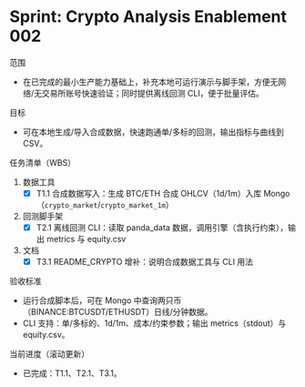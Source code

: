 # Sprint: Crypto Analysis Enablement 002

范围
- 在已完成的最小生产能力基础上，补充本地可运行演示与脚手架，方便无网络/无交易所账号快速验证；同时提供离线回测 CLI，便于批量评估。

目标
- 可在本地生成/导入合成数据，快速跑通单/多标的回测，输出指标与曲线到 CSV。

任务清单（WBS）
1) 数据工具
   - [x] T1.1 合成数据写入：生成 BTC/ETH 合成 OHLCV（1d/1m）入库 Mongo（`crypto_market`/`crypto_market_1m`）
2) 回测脚手架
   - [x] T2.1 离线回测 CLI：读取 panda_data 数据，调用引擎（含执行约束），输出 metrics 与 equity.csv
3) 文档
   - [x] T3.1 README_CRYPTO 增补：说明合成数据工具与 CLI 用法

验收标准
- 运行合成脚本后，可在 Mongo 中查询两只币（BINANCE:BTCUSDT/ETHUSDT）日线/分钟数据。
- CLI 支持：单/多标的、1d/1m、成本/约束参数；输出 metrics（stdout）与 equity.csv。

当前进度（滚动更新）
- 已完成：T1.1、T2.1、T3.1。
